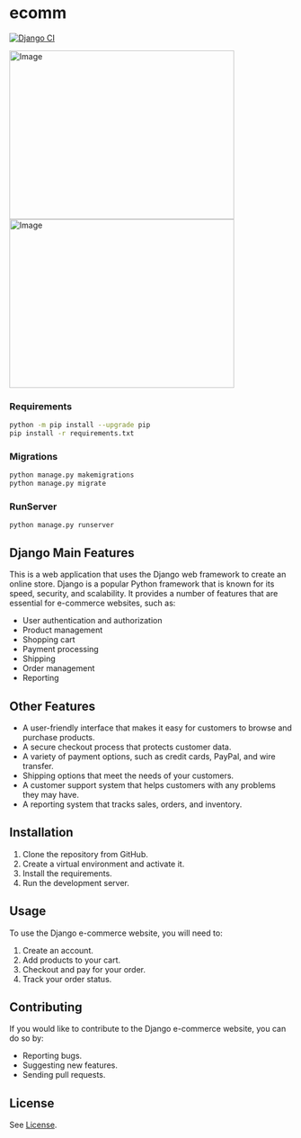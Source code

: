 # ecomm
[![Django CI](https://github.com/Venkatnvs/ecomm/actions/workflows/django.yml/badge.svg?branch=master)](https://github.com/Venkatnvs/ecomm/actions/workflows/django.yml)

<img src="https://github.com/Venkatnvs/ecomm/assets/97899253/c98ffd1a-6ebe-49b2-a312-dd1959c2c030" alt="Image" width="400" height="300">
<img src="https://github.com/Venkatnvs/ecomm/assets/97899253/67d602bd-b515-405d-b0cd-21636a97515a" alt="Image" width="400" height="300">

### Requirements
```bash
python -m pip install --upgrade pip
pip install -r requirements.txt
```
### Migrations
```bash
python manage.py makemigrations
python manage.py migrate
```
### RunServer
```
python manage.py runserver
```
## Django Main Features
This is a web application that uses the Django web framework to create an online store. Django is a popular Python framework that is known for its speed, security, and scalability. It provides a number of features that are essential for e-commerce websites, such as:

* User authentication and authorization
* Product management
* Shopping cart
* Payment processing
* Shipping
* Order management
* Reporting

## Other Features

* A user-friendly interface that makes it easy for customers to browse and purchase products.
* A secure checkout process that protects customer data.
* A variety of payment options, such as credit cards, PayPal, and wire transfer.
* Shipping options that meet the needs of your customers.
* A customer support system that helps customers with any problems they may have.
* A reporting system that tracks sales, orders, and inventory.


## Installation

1. Clone the repository from GitHub.
2. Create a virtual environment and activate it.
3. Install the requirements.
4. Run the development server.

## Usage
To use the Django e-commerce website, you will need to:

1. Create an account.
2. Add products to your cart.
3. Checkout and pay for your order.
4. Track your order status.


## Contributing

If you would like to contribute to the Django e-commerce website, you can do so by:

* Reporting bugs.
* Suggesting new features.
* Sending pull requests.


## License
See [License](Licence).
